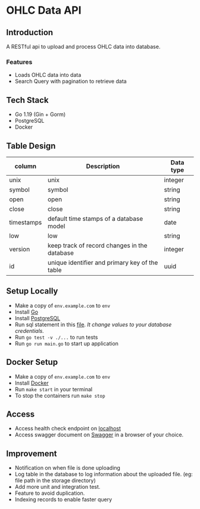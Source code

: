 # OHLC Data API

## Introduction

A RESTful api to upload and process OHLC data into database.

### Features

- Loads OHLC data into data
- Search Query with pagination to retrieve data

## Tech Stack

- Go 1.19 (Gin + Gorm)
- PostgreSQL
- Docker

## Table Design

| column     | Description                                    | Data type |
| ---------- | ---------------------------------------------- | --------- |
| unix       | unix                                           | integer   |
| symbol     | symbol                                         | string    |
| open       | open                                           | string    |
| close      | close                                          | string    |
| timestamps | default time stamps of a database model        | date      |
| low        | low                                            | string    |
| version    | keep track of record changes in the database   | integer   |
| id         | unique identifier and primary key of the table | uuid      |


## Setup Locally

- Make a copy of `env.example.com` to `env`
- Install [Go](https://go.dev/doc/install)
- Install [PostgreSQL](https://www.postgresql.org/download/)
- Run sql statement in this [file](api/static/migrations/init_db.sql). *It change values to your database credentials.*
- Run `go test -v ./...` to run tests
- Run `go run main.go` to start up application

## Docker Setup

- Make a copy of `env.example.com` to `env`
- Install [Docker](https://docs.docker.com/engine/install/)
- Run `make start` in your terminal
- To stop the containers run `make stop`

## Access

- Access health check endpoint on [localhost](http://localhost:3000/api/healthcheck)
- Access swagger document on [Swagger](http://localhost:3000/api/swagger/index.html) in a browser of your choice.

## Improvement

- Notification on when file is done uploading
- Log table in the database to log information about the uploaded file. (eg: file path in the storage directory)
- Add more unit and integration test.
- Feature to avoid duplication.
- Indexing records to enable faster query